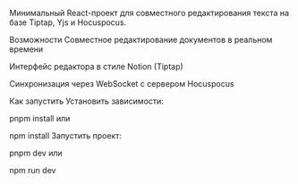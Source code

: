 Минимальный React-проект для совместного редактирования текста на базе Tiptap, Yjs и Hocuspocus.

Возможности
Совместное редактирование документов в реальном времени

Интерфейс редактора в стиле Notion (Tiptap)

Синхронизация через WebSocket с сервером Hocuspocus

Как запустить
Установить зависимости:


pnpm install
или


npm install
Запустить проект:


pnpm dev
или


npm run dev
